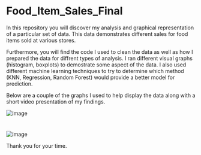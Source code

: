 # Food_Item_Sales_Final
In this repository you will discover my analysis and graphical representation of a particular set of data. This data demonstrates different sales for food items sold at various stores. 

Furthermore, you will find the code I used to clean the data as well as how I prepared the data for diffrent types of analysis. I ran different visual graphs (histogram, boxplots) to demostrate some aspect of the data. I also used different machine learning techniques to try to determine which method (KNN, Regression, Random Forest) would provide a better model for prediction. 

Below are a couple of the graphs I used to help display the data along with a short video presentation of my findings.

![image](https://user-images.githubusercontent.com/85202194/126027517-7610e72e-a3d6-4c1e-a1bd-7a08b3e5b589.png)


#
#
#
#
#

![image](https://user-images.githubusercontent.com/85202194/126027521-7c3498b3-4e85-4b56-94ee-ceb639ed84c4.png)

Thank you for your time.
